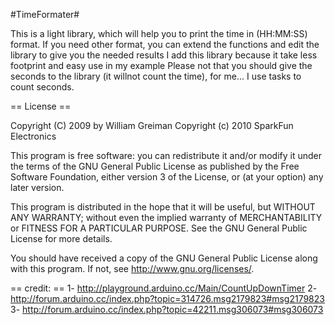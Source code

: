 #TimeFormater#

This is a light library, which will help you to print the time in (HH:MM:SS) format.
If you need other format, you can extend the functions and edit the library to give you the needed results
I add this library because it take less footprint and easy use in my example
Please not that you should give the seconds to the library (it willnot count the time),
 for me... I use tasks to count seconds.


== License ==

 Copyright (C) 2009 by William Greiman
Copyright (c) 2010 SparkFun Electronics

This program is free software: you can redistribute it and/or modify
it under the terms of the GNU General Public License as published by
the Free Software Foundation, either version 3 of the License, or
(at your option) any later version.

This program is distributed in the hope that it will be useful,
but WITHOUT ANY WARRANTY; without even the implied warranty of
MERCHANTABILITY or FITNESS FOR A PARTICULAR PURPOSE.  See the
GNU General Public License for more details.

You should have received a copy of the GNU General Public License
along with this program.  If not, see <http://www.gnu.org/licenses/>.

== credit: ==
1- http://playground.arduino.cc/Main/CountUpDownTimer
2- http://forum.arduino.cc/index.php?topic=314726.msg2179823#msg2179823
3- http://forum.arduino.cc/index.php?topic=42211.msg306073#msg306073

